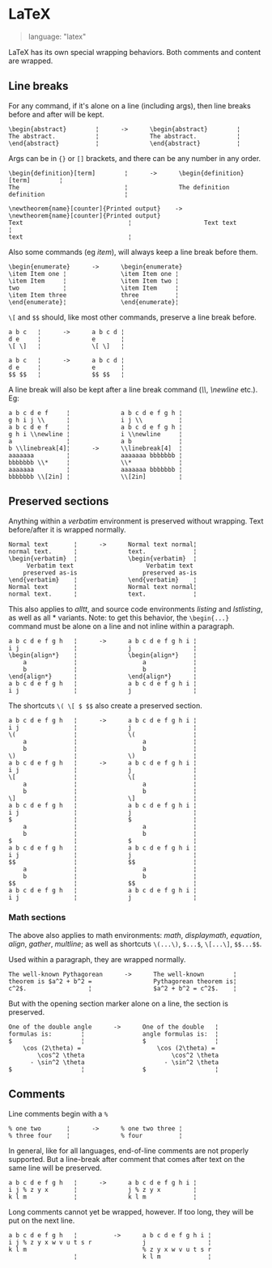 # LaTeX

> language: "latex"

LaTeX has its own special wrapping behaviors. Both comments and content are
wrapped.

## Line breaks ##

For any command, if it's alone on a line (including args), then line breaks
before and after will be kept.

    \begin{abstract}        ¦      ->      \begin{abstract}        ¦
    The abstract.           ¦              The abstract.           ¦
    \end{abstract}          ¦              \end{abstract}          ¦

Args can be in `{}` or `[]` brackets, and there can be any number in any order.

    \begin{definition}[term]        ¦      ->      \begin{definition}[term]        ¦
    The                             ¦              The definition
    definition                      ¦

    \newtheorem{name}[counter]{Printed output}    ->      \newtheorem{name}[counter]{Printed output}
    Text                             ¦                    Text text                        ¦
    text                             ¦

Also some commands (eg *item*), will always keep a line break before them.

    \begin{enumerate}      ->      \begin{enumerate}
    \item Item one ¦               \item Item one ¦
    \item Item     ¦               \item Item two ¦
    two            ¦               \item Item     ¦
    \item Item three               three          ¦
    \end{enumerate}¦               \end{enumerate}¦

`\[` and `$$` should, like most other commands, preserve a line break before.

    a b c   ¦      ->      a b c d ¦
    d e     ¦              e       ¦
    \[ \]   ¦              \[ \]   ¦

    a b c   ¦      ->      a b c d ¦
    d e     ¦              e       ¦
    $$ $$   ¦              $$ $$   ¦


A line break will also be kept after a line break command (*\\\\*, *\newline*
etc.). Eg:

    a b c d e f     ¦              a b c d e f g h ¦
    g h i j \\      ¦              i j \\          ¦
    a b c d e f     ¦              a b c d e f g h ¦
    g h i \\newline ¦              i \\newline     ¦
    a               ¦              a b             ¦
    b \\linebreak[4]¦      ->      \\linebreak[4]  ¦
    aaaaaaa         ¦              aaaaaaa bbbbbbb ¦
    bbbbbbb \\*     ¦              \\*             ¦
    aaaaaaa         ¦              aaaaaaa bbbbbbb ¦
    bbbbbbb \\[2in] ¦              \\[2in]         ¦

## Preserved sections ##

Anything within a *verbatim* environment is preserved without
wrapping. Text before/after it is wrapped normally.

    Normal text       ¦      ->      Normal text normal¦
    normal text.      ¦              text.             ¦
    \begin{verbatim}  ¦              \begin{verbatim}  ¦
         Verbatim text                    Verbatim text
        preserved as-is                  preserved as-is
    \end{verbatim}    ¦              \end{verbatim}    ¦
    Normal text       ¦              Normal text normal¦
    normal text.      ¦              text.             ¦

This also applies to *alltt*, and source code environments *listing* and
*lstlisting*, as well as all * variants. Note: to get this behavior, the
`\begin{...}` command must be alone on a line and not inline within a paragraph.

    a b c d e f g h   ¦      ->      a b c d e f g h i ¦
    i j               ¦              j                 ¦
    \begin{align*}    ¦              \begin{align*}    ¦
        a             ¦                  a             ¦
        b             ¦                  b             ¦
    \end{align*}      ¦              \end{align*}      ¦
    a b c d e f g h   ¦              a b c d e f g h i ¦
    i j               ¦              j                 ¦

The shortcuts `\( \[ $ $$` also create a preserved section.

    a b c d e f g h   ¦      ->      a b c d e f g h i ¦
    i j               ¦              j                 ¦
    \(                ¦              \(                ¦
        a             ¦                  a             ¦
        b             ¦                  b             ¦
    \)                ¦              \)                ¦
    a b c d e f g h   ¦      ->      a b c d e f g h i ¦
    i j               ¦              j                 ¦
    \[                ¦              \[                ¦
        a             ¦                  a             ¦
        b             ¦                  b             ¦
    \]                ¦              \]                ¦
    a b c d e f g h   ¦              a b c d e f g h i ¦
    i j               ¦              j                 ¦
    $                 ¦              $                 ¦
        a             ¦                  a             ¦
        b             ¦                  b             ¦
    $                 ¦              $                 ¦
    a b c d e f g h   ¦              a b c d e f g h i ¦
    i j               ¦              j                 ¦
    $$                ¦              $$                ¦
        a             ¦                  a             ¦
        b             ¦                  b             ¦
    $$                ¦              $$                ¦
    a b c d e f g h   ¦              a b c d e f g h i ¦
    i j               ¦              j                 ¦


### Math sections ###

The above also applies to math environments: *math*, *displaymath*, *equation*,
*align*, *gather*, *multline*; as well as shortcuts `\(...\)`, `$...$`,
`\[...\]`, `$$...$$`.

Used within a paragraph, they are wrapped normally.

    The well-known Pythagorean      ->      The well-known        ¦
    theorem is $a^2 + b^2 =                 Pythagorean theorem is¦
    c^2$.                 ¦                 $a^2 + b^2 = c^2$.    ¦

But with the opening section marker alone on a line, the section is preserved.

    One of the double angle      ->      One of the double   ¦
    formulas is:        ¦                angle formulas is:  ¦
    $                   ¦                $                   ¦
        \cos (2\theta) =                     \cos (2\theta) =
            \cos^2 \theta                        \cos^2 \theta
          - \sin^2 \theta                      - \sin^2 \theta
    $                   ¦                $                   ¦


## Comments ##

Line comments begin with a `%`

    % one two       ¦      ->      % one two three ¦
    % three four    ¦              % four          ¦

In general, like for all languages, end-of-line comments are not properly
supported. But a line-break after comment that comes after text on the same line
will be preserved.

    a b c d e f g h   ¦      ->      a b c d e f g h i ¦
    i j % z y x       ¦              j % z y x         ¦
    k l m             ¦              k l m             ¦

Long comments cannot yet be wrapped, however. If too long, they will be put on
the next line.

    a b c d e f g h   ¦          ->      a b c d e f g h i ¦
    i j % z y x w v u t s r              j                 ¦
    k l m                                % z y x w v u t s r
                      ¦                  k l m             ¦

